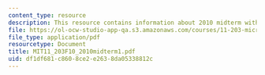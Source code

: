 ```yaml
---
content_type: resource
description: This resource contains information about 2010 midterm with answers.
file: https://ol-ocw-studio-app-qa.s3.amazonaws.com/courses/11-203-microeconomics-fall-2010/df1df681c8608ce2e2638da05338812c_MIT11_203F10_2010midterm1.pdf
file_type: application/pdf
resourcetype: Document
title: MIT11_203F10_2010midterm1.pdf
uid: df1df681-c860-8ce2-e263-8da05338812c
---
```

